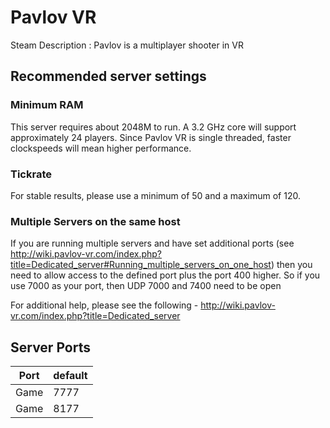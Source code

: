 # Pavlov VR
Steam Description :
Pavlov is a multiplayer shooter in VR

## Recommended server settings
### Minimum RAM
This server requires about 2048M to run. A 3.2 GHz core will support approximately 24 players. Since Pavlov VR is single threaded, faster clockspeeds will mean higher performance.

### Tickrate
For stable results, please use a minimum of 50 and a maximum of 120.

### Multiple Servers on the same host
If you are running multiple servers and have set additional ports (see http://wiki.pavlov-vr.com/index.php?title=Dedicated_server#Running_multiple_servers_on_one_host) then you need to allow access to the defined port plus the port 400 higher. So if you use 7000 as your port, then UDP 7000 and 7400 need to be open

For additional help, please see the following - http://wiki.pavlov-vr.com/index.php?title=Dedicated_server

## Server Ports
| Port  | default |
|-------|---------|
| Game  |  7777   |
| Game  |  8177   |